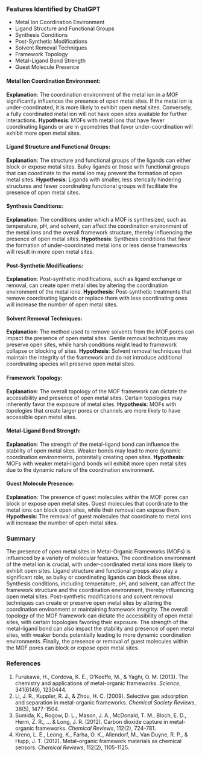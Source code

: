 ### Features Identified by ChatGPT
- Metal Ion Coordination Environment
- Ligand Structure and Functional Groups
- Synthesis Conditions
- Post-Synthetic Modifications
- Solvent Removal Techniques
- Framework Topology
- Metal-Ligand Bond Strength
- Guest Molecule Presence

#### Metal Ion Coordination Environment:
**Explanation**: The coordination environment of the metal ion in a MOF significantly influences the presence of open metal sites. If the metal ion is under-coordinated, it is more likely to exhibit open metal sites. Conversely, a fully coordinated metal ion will not have open sites available for further interactions.
**Hypothesis**: MOFs with metal ions that have fewer coordinating ligands or are in geometries that favor under-coordination will exhibit more open metal sites.

#### Ligand Structure and Functional Groups:
**Explanation**: The structure and functional groups of the ligands can either block or expose metal sites. Bulky ligands or those with functional groups that can coordinate to the metal ion may prevent the formation of open metal sites.
**Hypothesis**: Ligands with smaller, less sterically hindering structures and fewer coordinating functional groups will facilitate the presence of open metal sites.

#### Synthesis Conditions:
**Explanation**: The conditions under which a MOF is synthesized, such as temperature, pH, and solvent, can affect the coordination environment of the metal ions and the overall framework structure, thereby influencing the presence of open metal sites.
**Hypothesis**: Synthesis conditions that favor the formation of under-coordinated metal ions or less dense frameworks will result in more open metal sites.

#### Post-Synthetic Modifications:
**Explanation**: Post-synthetic modifications, such as ligand exchange or removal, can create open metal sites by altering the coordination environment of the metal ions.
**Hypothesis**: Post-synthetic treatments that remove coordinating ligands or replace them with less coordinating ones will increase the number of open metal sites.

#### Solvent Removal Techniques:
**Explanation**: The method used to remove solvents from the MOF pores can impact the presence of open metal sites. Gentle removal techniques may preserve open sites, while harsh conditions might lead to framework collapse or blocking of sites.
**Hypothesis**: Solvent removal techniques that maintain the integrity of the framework and do not introduce additional coordinating species will preserve open metal sites.

#### Framework Topology:
**Explanation**: The overall topology of the MOF framework can dictate the accessibility and presence of open metal sites. Certain topologies may inherently favor the exposure of metal sites.
**Hypothesis**: MOFs with topologies that create larger pores or channels are more likely to have accessible open metal sites.

#### Metal-Ligand Bond Strength:
**Explanation**: The strength of the metal-ligand bond can influence the stability of open metal sites. Weaker bonds may lead to more dynamic coordination environments, potentially creating open sites.
**Hypothesis**: MOFs with weaker metal-ligand bonds will exhibit more open metal sites due to the dynamic nature of the coordination environment.

#### Guest Molecule Presence:
**Explanation**: The presence of guest molecules within the MOF pores can block or expose open metal sites. Guest molecules that coordinate to the metal ions can block open sites, while their removal can expose them.
**Hypothesis**: The removal of guest molecules that coordinate to metal ions will increase the number of open metal sites.

### Summary
The presence of open metal sites in Metal-Organic Frameworks (MOFs) is influenced by a variety of molecular features. The coordination environment of the metal ion is crucial, with under-coordinated metal ions more likely to exhibit open sites. Ligand structure and functional groups also play a significant role, as bulky or coordinating ligands can block these sites. Synthesis conditions, including temperature, pH, and solvent, can affect the framework structure and the coordination environment, thereby influencing open metal sites. Post-synthetic modifications and solvent removal techniques can create or preserve open metal sites by altering the coordination environment or maintaining framework integrity. The overall topology of the MOF framework can dictate the accessibility of open metal sites, with certain topologies favoring their exposure. The strength of the metal-ligand bond can also impact the stability and presence of open metal sites, with weaker bonds potentially leading to more dynamic coordination environments. Finally, the presence or removal of guest molecules within the MOF pores can block or expose open metal sites.

### References
1. Furukawa, H., Cordova, K. E., O'Keeffe, M., & Yaghi, O. M. (2013). The chemistry and applications of metal-organic frameworks. *Science*, 341(6149), 1230444.
2. Li, J. R., Kuppler, R. J., & Zhou, H. C. (2009). Selective gas adsorption and separation in metal-organic frameworks. *Chemical Society Reviews*, 38(5), 1477-1504.
3. Sumida, K., Rogow, D. L., Mason, J. A., McDonald, T. M., Bloch, E. D., Herm, Z. R., ... & Long, J. R. (2012). Carbon dioxide capture in metal-organic frameworks. *Chemical Reviews*, 112(2), 724-781.
4. Kreno, L. E., Leong, K., Farha, O. K., Allendorf, M., Van Duyne, R. P., & Hupp, J. T. (2012). Metal–organic framework materials as chemical sensors. *Chemical Reviews*, 112(2), 1105-1125.